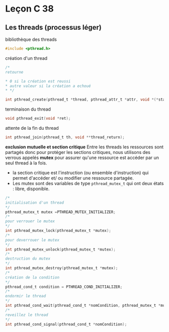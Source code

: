 # Leçon C 38

## Les threads (processus léger)

bibliothèque des threads

``` c
#include <pthread.h>
```

création d'un thread

``` c
/*
retourne 

* 0 si la création est reussi
* autre valeur si la création a echoué
* */

int pthread_create(pthread_t *thread, pthread_attr_t *attr, void *(*start_routine) (void *), void *arg);
```

terminaison du thread

``` c
void pthread_exit(void *ret);
```

attente de la fin du thread

``` c
int pthread_join(pthread_t th, void **thread_return);
```

**exclusion mutuelle et section critique**
Entre les threads les ressources sont partagés donc pour protéger les sections critiques, nous utilisons des verrous appelés **mutex** pour assurer qu'une ressource est accéder par un seul thread à la fois.

* la section critique est l'instruction (ou ensemble d'instruction) qui permet d'accéder et/ ou modifier une ressource partagée.
* Les mutex sont des variables de type `pthread_mutex_t` qui ont deux états : libre, disponible.

``` c
/*
initialisation d'un thread
*/
pthread_mutex_t mutex =PTHREAD_MUTEX_INITIALIZER;
/*
pour verrouer le mutex
*/
int pthread_mutex_lock(pthread_mutex_t *mutex);
/*
pour deverrouer le mutex
*/
int pthread_mutex_unlock(pthread_mutex_t *mutex);
/*
destruction du mutex
*/
int pthread_mutex_destroy(pthread_mutex_t *mutex);
/*
création de la condition
*/
pthread_cond_t condition = PTHREAD_COND_INITIALIZER;
/*
endormir le thread
*/
int pthread_cond_wait(pthread_cond_t *nomCondition, pthread_mutex_t *mutex);
/*
reveillez le thread
*/
int pthread_cond_signal(pthread_cond_t *nomCondition);
```

